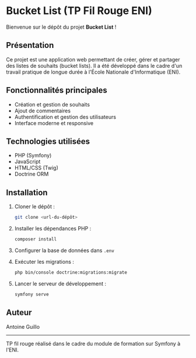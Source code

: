 # Bucket List (TP Fil Rouge ENI)

Bienvenue sur le dépôt du projet **Bucket List** !

## Présentation

Ce projet est une application web permettant de créer, gérer et partager des listes de souhaits (bucket lists). Il a été développé dans le cadre d'un travail pratique de longue durée à l'École Nationale d'Informatique (ENI).

## Fonctionnalités principales

- Création et gestion de souhaits
- Ajout de commentaires
- Authentification et gestion des utilisateurs
- Interface moderne et responsive

## Technologies utilisées

- PHP (Symfony)
- JavaScript
- HTML/CSS (Twig)
- Doctrine ORM

## Installation

1. Cloner le dépôt :

   ```bash
   git clone <url-du-dépôt>
   ```

2. Installer les dépendances PHP :

   ```bash
   composer install
   ```

3. Configurer la base de données dans `.env`

4. Exécuter les migrations :

   ```bash
   php bin/console doctrine:migrations:migrate
   ```

5. Lancer le serveur de développement :

   ```bash
   symfony serve
   ```

## Auteur

Antoine Guillo

---

 TP fil rouge réalisé dans le cadre du module de formation sur Symfony à l'ENI.
